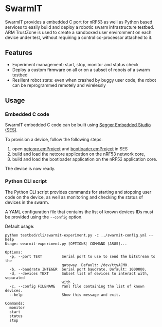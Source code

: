  # SwarmIT

 SwarmIT provides a embedded C port for nRF53 as well as Python based services to
 easily build and deploy a robotic swarm infrastructure testbed.
 ARM TrustZone is used to create a sandboxed user environment on each device
 under test, without requiring a control co-processor attached to it.

## Features

- Experiment management: start, stop, monitor and status check
- Deploy a custom firmware on all or on a subset of robots of a swarm testbed
- Resilient robot state: even when crashed by buggy user code, the robot can be reprogrammed remotely and wirelessly

## Usage

### Embedded C code

SwarmIT embedded C code can be built using
[Segger Embedded Studio (SES)](https://www.segger.com/products/development-tools/embedded-studio/).

To provision a device, follow the following steps:
1. open [netcore.emProject](device/network_core/netcore.emProject)
and [bootloader.emProject](device/bootloader/bootloader.emProject) in SES
2. build and load the netcore application on the nRF53 network core,
3. build and load the bootloader application on the nRF53 application core.

The device is now ready.

### Python CLI script

The Python CLI script provides commands for starting and stopping user code on
the device, as well as monitoring and checking the status of devices in the swarm.

A YAML configuration file that contains the list of known devices IDs must be
provided using the `--config` option.

Default usage:

```
python testbed/cli/swarmit-experiment.py -c ../swarmit-config.yml --help
Usage: swarmit-experiment.py [OPTIONS] COMMAND [ARGS]...

Options:
  -p, --port TEXT         Serial port to use to send the bitstream to the
                          gateway. Default: /dev/ttyACM0.
  -b, --baudrate INTEGER  Serial port baudrate. Default: 1000000.
  -d, --devices TEXT      Subset list of devices to interact with, separated
                          with ,
  -c, --config FILENAME   Yaml file containing the list of known devices.
  --help                  Show this message and exit.

Commands:
  monitor
  start
  status
  stop
```

